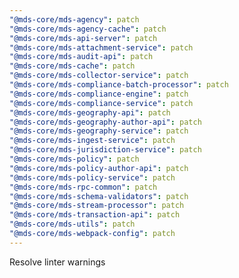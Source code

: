 ```yaml
---
"@mds-core/mds-agency": patch
"@mds-core/mds-agency-cache": patch
"@mds-core/mds-api-server": patch
"@mds-core/mds-attachment-service": patch
"@mds-core/mds-audit-api": patch
"@mds-core/mds-cache": patch
"@mds-core/mds-collector-service": patch
"@mds-core/mds-compliance-batch-processor": patch
"@mds-core/mds-compliance-engine": patch
"@mds-core/mds-compliance-service": patch
"@mds-core/mds-geography-api": patch
"@mds-core/mds-geography-author-api": patch
"@mds-core/mds-geography-service": patch
"@mds-core/mds-ingest-service": patch
"@mds-core/mds-jurisdiction-service": patch
"@mds-core/mds-policy": patch
"@mds-core/mds-policy-author-api": patch
"@mds-core/mds-policy-service": patch
"@mds-core/mds-rpc-common": patch
"@mds-core/mds-schema-validators": patch
"@mds-core/mds-stream-processor": patch
"@mds-core/mds-transaction-api": patch
"@mds-core/mds-utils": patch
"@mds-core/mds-webpack-config": patch
---
```


Resolve linter warnings
